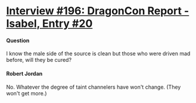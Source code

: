 # [Interview #196: DragonCon Report - Isabel, Entry #20](https://www.theoryland.com/intvmain.php?i=196#20)

#### Question

I know the male side of the source is clean but those who were driven mad before, will they be cured?

#### Robert Jordan

No. Whatever the degree of taint channelers have won't change. (They won't get more.)

